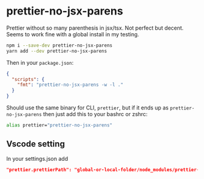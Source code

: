 #  prettier-no-jsx-parens

Prettier without so many parenthesis in jsx/tsx. Not perfect but decent. Seems to work fine with a global install in my testing.

```bash
npm i --save-dev prettier-no-jsx-parens
yarn add --dev prettier-no-jsx-parens
```

Then in your `package.json`:

```json
{
  "scripts": {
    "fmt": "prettier-no-jsx-parens -w -l ."
  }
}
```


Should use the same binary for CLI, `prettier`, but if it ends up as `prettier-no-jsx-parens` then just add this to your bashrc or zshrc:

```bash
alias prettier="prettier-no-jsx-parens"
```

## Vscode setting

In your settings.json add

```json
"prettier.prettierPath": "global-or-local-folder/node_modules/prettier-no-jsx-parens/"
```
